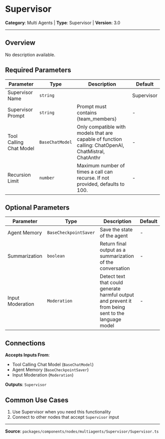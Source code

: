 # Supervisor

**Category**: Multi Agents | **Type**: Supervisor | **Version**: 3.0

---

## Overview

No description available.

## Required Parameters

| Parameter | Type | Description | Default |
|-----------|------|-------------|---------|
| Supervisor Name | `string` |  | Supervisor |
| Supervisor Prompt | `string` | Prompt must contains {team_members} | - |
| Tool Calling Chat Model | `BaseChatModel` | Only compatible with models that are capable of function calling: ChatOpenAI, ChatMistral, ChatAnthr | - |
| Recursion Limit | `number` | Maximum number of times a call can recurse. If not provided, defaults to 100. | - |

## Optional Parameters

| Parameter | Type | Description | Default |
|-----------|------|-------------|---------|
| Agent Memory | `BaseCheckpointSaver` | Save the state of the agent | - |
| Summarization | `boolean` | Return final output as a summarization of the conversation | - |
| Input Moderation | `Moderation` | Detect text that could generate harmful output and prevent it from being sent to the language model | - |

## Connections

**Accepts Inputs From**:
- Tool Calling Chat Model (`BaseChatModel`)
- Agent Memory (`BaseCheckpointSaver`)
- Input Moderation (`Moderation`)

**Outputs**: `Supervisor`

## Common Use Cases

1. Use Supervisor when you need this functionality
2. Connect to other nodes that accept `Supervisor` input

---

**Source**: `packages/components/nodes/multiagents/Supervisor/Supervisor.ts`